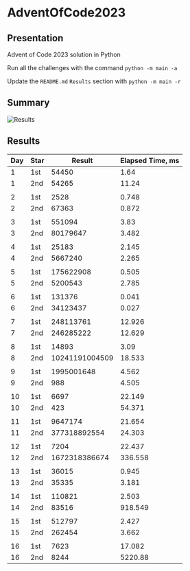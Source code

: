 # AdventOfCode2023

## Presentation

Advent of Code 2023 solution in Python

Run all the challenges with the command `python -m main -a`

Update the `README.md` `Results` section with `python -m main -r`

## Summary
![Results](https://github.com/clementgbcn/AdventOfCode2023/actions/workflows/check_results.yml/badge.svg)


## Results
|   Day | Star   |         Result |   Elapsed Time, ms |
|-------|--------|----------------|--------------------|
|     1 | 1st    |          54450 |              1.64  |
|     1 | 2nd    |          54265 |             11.24  |
|       |        |                |                    |
|     2 | 1st    |           2528 |              0.748 |
|     2 | 2nd    |          67363 |              0.872 |
|       |        |                |                    |
|     3 | 1st    |         551094 |              3.83  |
|     3 | 2nd    |       80179647 |              3.482 |
|       |        |                |                    |
|     4 | 1st    |          25183 |              2.145 |
|     4 | 2nd    |        5667240 |              2.265 |
|       |        |                |                    |
|     5 | 1st    |      175622908 |              0.505 |
|     5 | 2nd    |        5200543 |              2.785 |
|       |        |                |                    |
|     6 | 1st    |         131376 |              0.041 |
|     6 | 2nd    |       34123437 |              0.027 |
|       |        |                |                    |
|     7 | 1st    |      248113761 |             12.926 |
|     7 | 2nd    |      246285222 |             12.629 |
|       |        |                |                    |
|     8 | 1st    |          14893 |              3.09  |
|     8 | 2nd    | 10241191004509 |             18.533 |
|       |        |                |                    |
|     9 | 1st    |     1995001648 |              4.562 |
|     9 | 2nd    |            988 |              4.505 |
|       |        |                |                    |
|    10 | 1st    |           6697 |             22.149 |
|    10 | 2nd    |            423 |             54.371 |
|       |        |                |                    |
|    11 | 1st    |        9647174 |             21.654 |
|    11 | 2nd    |   377318892554 |             24.303 |
|       |        |                |                    |
|    12 | 1st    |           7204 |             22.437 |
|    12 | 2nd    |  1672318386674 |            336.558 |
|       |        |                |                    |
|    13 | 1st    |          36015 |              0.945 |
|    13 | 2nd    |          35335 |              3.181 |
|       |        |                |                    |
|    14 | 1st    |         110821 |              2.503 |
|    14 | 2nd    |          83516 |            918.549 |
|       |        |                |                    |
|    15 | 1st    |         512797 |              2.427 |
|    15 | 2nd    |         262454 |              3.662 |
|       |        |                |                    |
|    16 | 1st    |           7623 |             17.082 |
|    16 | 2nd    |           8244 |           5220.88  |
